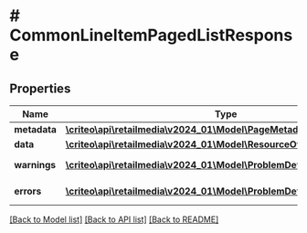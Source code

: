 # # CommonLineItemPagedListResponse

## Properties

Name | Type | Description | Notes
------------ | ------------- | ------------- | -------------
**metadata** | [**\criteo\api\retailmedia\v2024_01\Model\PageMetadata**](PageMetadata.md) |  | [optional]
**data** | [**\criteo\api\retailmedia\v2024_01\Model\ResourceOfCommonLineItem[]**](ResourceOfCommonLineItem.md) |  | [optional]
**warnings** | [**\criteo\api\retailmedia\v2024_01\Model\ProblemDetails[]**](ProblemDetails.md) |  | [optional] [readonly]
**errors** | [**\criteo\api\retailmedia\v2024_01\Model\ProblemDetails[]**](ProblemDetails.md) |  | [optional] [readonly]

[[Back to Model list]](../../README.md#models) [[Back to API list]](../../README.md#endpoints) [[Back to README]](../../README.md)
